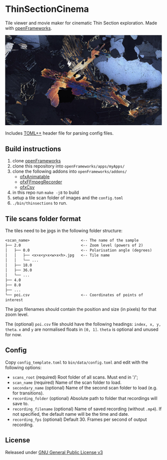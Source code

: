 # ThinSectionCinema

Tile viewer and movie maker for cinematic Thin Section exploration.
Made with [openFrameworks](https://openframeworks.cc/).

![Screenshot of a thin section scan with cross polarisation.](thinsection.png)

Includes [TOML++](https://marzer.github.io/tomlplusplus/index.html) header file for parsing config files.

## Build instructions

1. clone [openFrameworks](https://github.com/openframeworks/openFrameworks)
2. clone this repository into `openFrameworks/apps/myApps/`
3. clone the following addons into `openFrameworks/addons/`
    - [ofxAnimatable](https://github.com/armadillu/ofxAnimatable)
    - [ofxFFmpegRecorder](https://github.com/Furkanzmc/ofxFFmpegRecorder)
    - [ofxCsv](https://github.com/paulvollmer/ofxCsv.git)
4. in this repo run `make -j8` to build
5. setup a tile scan folder of images and the `config.toml`
6. `./bin/thinsections` to run.

## Tile scans folder format

The tiles need to be jpgs in the following folder structure:

```directory
<scan_name>                       <-- The name of the sample 
├── 2.0                           <-- Zoom level (powers of 2)
│   ├── 0.0                       <-- Polarisation angle (degrees)
│   │   ├── <x>x<y>x<w>x<h>.jpg   <-- Tile name
│   │   └── ...
│   ├── 18.0
│   ├── 36.0
│   └── ...
├── 4.0
├── 8.0
├── ...
└── poi.csv                       <-- Coordinates of points of interest
```

The jpgs filenames should contain the position and size (in pixels) for that zoom level.

The (optional) `poi.csv` file should have the following headings: `index, x, y, theta`.
`x` and `y` are normalised floats in `[0, 1]`.
`theta` is optional and unused for now.

## Config

Copy `config_template.toml` to `bin/data/config.toml` and edit with the following options:

- `scans_root` (required) Root folder of all scans. Must end in '/';
- `scan_name` (required) Name of the scan folder to load.
- `secondary_name` (optional) Name of the second scan folder to load (e.g. for transitions).
- `recording_folder` (optional) Absolute path to folder that recordings will save to.
- `recording_filename` (optional) Name of saved recording (without `.mp4`). If not specified, the default name will be the time and date.
- `recording_fps` (optional) Default 30. Frames per second of output recording.

## License

Released under [GNU General Public License v3](LICENSE)

